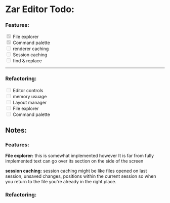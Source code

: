 # Zar Editor Todo:
### Features:
<input type="checkbox" disabled checked> File explorer</input><br>
<input type="checkbox" disabled checked> Command palette</input><br>
<input type="checkbox" disabled> renderer caching</input><br>
<input type="checkbox" disabled> Session caching</input><br>
<input type="checkbox" disabled> find & replace</input><br>

---

### Refactoring:
<input type="checkbox" disabled> Editor controls</input><br>
<input type="checkbox" disabled> memory usuage</input><br>
<input type="checkbox" disabled> Layout manager</input><br>
<input type="checkbox" disabled> File explorer</input><br>
<input type="checkbox" disabled> Command palette</input><br>

## Notes:
### Features:
**File explorer:**
this is somewhat implemented however It is far from fully implemented text can go over its section on the side of the screen

**session caching:**
session caching might be like files opened on last session, unsaved changes, positions within the current session so when you return to the file you're already in the right place.

### Refactoring: